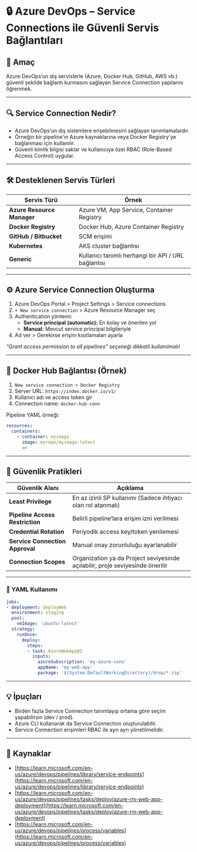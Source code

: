 # 🔒 Azure DevOps – Service Connections ile Güvenli Servis Bağlantıları

## 🧠 Amaç

Azure DevOps’un dış servislerle (Azure, Docker Hub, GitHub, AWS vb.) güvenli şekilde bağlantı kurmasını sağlayan Service Connection yapılarını öğrenmek.

---
## 🔍 Service Connection Nedir?

- Azure DevOps’un dış sistemlere erişebilmesini sağlayan tanımlamalardır.
- Örneğin bir pipeline'ın Azure kaynaklarına veya Docker Registry'ye bağlanması için kullanılır.
- Güvenli kimlik bilgisi saklar ve kullanıcıya özel RBAC (Role-Based Access Control) uygular.

---
## 🛠️ Desteklenen Servis Türleri

| Servis Türü     | Örnek |
|------------------|-------|
| **Azure Resource Manager** | Azure VM, App Service, Container Registry |
| **Docker Registry**        | Docker Hub, Azure Container Registry |
| **GitHub / Bitbucket**     | SCM erişimi |
| **Kubernetes**             | AKS cluster bağlantısı |
| **Generic**                | Kullanıcı tanımlı herhangi bir API / URL bağlantısı |

---
## ⚙️ Azure Service Connection Oluşturma

1. Azure DevOps Portal > Project Settings > Service connections
2. `+ New service connection` > Azure Resource Manager seç
3. Authentication yöntemi:
   - **Service principal (automatic):** En kolay ve önerilen yol
   - **Manual:** Mevcut service principal bilgileriyle
4. Ad ver > Gerekirse erişim kısıtlamaları ayarla

*“Grant access permission to all pipelines” seçeneği dikkatli kullanılmalı!*

---
## 🔑 Docker Hub Bağlantısı (Örnek)

1. `New service connection > Docker Registry`
2. Server URL: `https://index.docker.io/v1/`
3. Kullanıcı adı ve access token gir
4. Connection name: `docker-hub-conn`

Pipeline YAML örneği:

```yaml
resources:
  containers:
    - container: myimage
      image: myrepo/myimage:latest
      en
```
---
## 🔐 Güvenlik Pratikleri

| Güvenlik Alanı                  | Açıklama                                                                      |
| ------------------------------- | ----------------------------------------------------------------------------- |
| **Least Privilege**             | En az izinli SP kullanımı (Sadece ihtiyacı olan rol atanmalı)                 |
| **Pipeline Access Restriction** | Belirli pipeline’lara erişim izni verilmesi                                   |
| **Credential Rotation**         | Periyodik access key/token yenilemesi                                         |
| **Service Connection Approval** | Manual onay zorunluluğu ayarlanabilir                                         |
| **Connection Scopes**           | Organization ya da Project seviyesinde açılabilir, proje seviyesinde önerilir |

---
### 🧾 YAML Kullanımı
```yaml
jobs:
- deployment: deployWeb
  environment: staging
  pool:
    vmImage: 'ubuntu-latest'
  strategy:
    runOnce:
      deploy:
        steps:
        - task: AzureWebApp@1
          inputs:
            azureSubscription: 'my-azure-conn'
            appName: 'my-web-app'
            package: '$(System.DefaultWorkingDirectory)/drop/*.zip'
```
---
## 💡 İpuçları

- Birden fazla Service Connection tanımlayıp ortama göre seçim yapabilirsin (dev / prod).
- Azure CLI kullanarak da Service Connection oluşturulabilir.
- Service Connection erişimleri RBAC ile ayrı ayrı yönetilmelidir.

---

## 🔗 Kaynaklar

- [https://learn.microsoft.com/en-us/azure/devops/pipelines/library/service-endpoints](https://learn.microsoft.com/en-us/azure/devops/pipelines/library/service-endpoints)
- [https://learn.microsoft.com/en-us/azure/devops/pipelines/tasks/deploy/azure-rm-web-app-deployment](https://learn.microsoft.com/en-us/azure/devops/pipelines/tasks/deploy/azure-rm-web-app-deployment)
- [https://learn.microsoft.com/en-us/azure/devops/pipelines/process/variables](https://learn.microsoft.com/en-us/azure/devops/pipelines/process/variables)